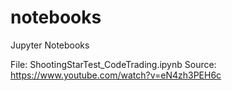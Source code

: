 # notebooks
Jupyter Notebooks

File: ShootingStarTest_CodeTrading.ipynb
Source: https://www.youtube.com/watch?v=eN4zh3PEH6c

